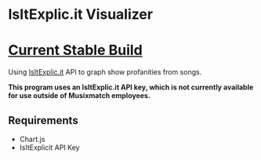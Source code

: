 # IsItExplic.it Visualizer

# [Current Stable Build](https://isitexplic.it/visualizer)

Using [IsItExplic.it](https://isitexplic.it) API to graph show profanities from songs. 

**This program uses an IsItExplic.it API key, which is not currently available for use outside of Musixmatch employees.**


## Requirements
- Chart.js
- IsItExplicit API Key
